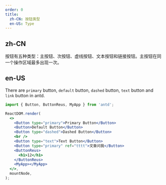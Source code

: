 ```yaml
---
order: 0
title:
  zh-CN: 按钮类型
  en-US: Type
---
```


## zh-CN

按钮有五种类型：主按钮、次按钮、虚线按钮、文本按钮和链接按钮。主按钮在同一个操作区域最多出现一次。

## en-US

There are `primary` button, `default` button, `dashed` button, `text` button and `link` button in antd.

```jsx
import { Button, ButtonReus, MyApp } from 'antd';

ReactDOM.render(
  <>
    <Button type="primary">Primary Button</Button>
    <Button>Default Button</Button>
    <Button type="dashed">Dashed Button</Button>
    <br />
    <Button type="text">Text Button</Button>
    <Button type="primary" ref="tttt">文章问我</Button>
    <ButtonReus>
      <h1>12</h1>
    </ButtonReus>
    <MyApp></MyApp>
  </>,
  mountNode,
);
```
